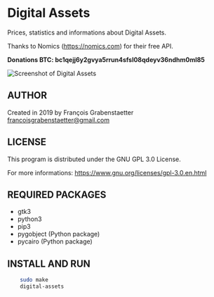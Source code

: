 # Digital Assets

Prices, statistics and informations about Digital Assets.

Thanks to Nomics (https://nomics.com) for their free API.

**Donations BTC: bc1qejj6y2gvya5rrun4sfsl08qdeyv36ndhm0ml85**

![Screenshot of Digital Assets](https://gitlab.gnome.org/fgrabenstaetter/digital-assets/blob/master/screenshot.png)

## AUTHOR

Created in 2019 by François Grabenstaetter <francoisgrabenstaetter@gmail.com>

## LICENSE

This program is distributed under the GNU GPL 3.0 License.

For more informations: https://www.gnu.org/licenses/gpl-3.0.en.html

## REQUIRED PACKAGES

- gtk3
- python3
- pip3
- pygobject (Python package)
- pycairo (Python package)

## INSTALL AND RUN

```bash
	sudo make
	digital-assets
```
